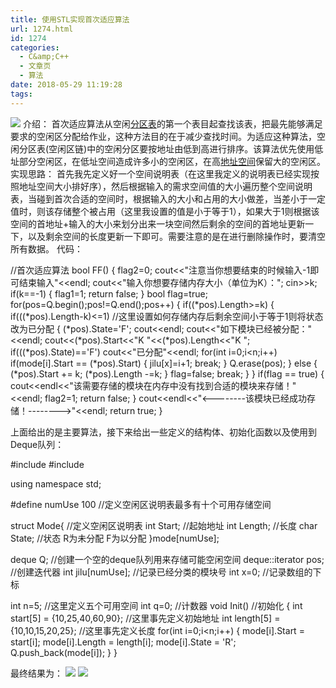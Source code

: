 ```yaml
---
title: 使用STL实现首次适应算法
url: 1274.html
id: 1274
categories:
  - C&amp;C++
  - 文章页
  - 算法
date: 2018-05-29 11:19:28
tags:
---
```


![](http://47.100.4.8/wp-content/uploads/2018/05/QQ图片20180529111458.png) 介绍： 首次适应算法从空闲[分区表](https://baike.baidu.com/item/%E5%88%86%E5%8C%BA%E8%A1%A8)的第一个表目起查找该表，把最先能够满足要求的空闲区分配给作业，这种方法目的在于减少查找时间。为适应这种算法，空闲分区表(空闲区链)中的空闲分区要按地址由低到高进行排序。该算法优先使用低址部分空闲区，在低址空间造成许多小的空闲区，在高[地址空间](https://baike.baidu.com/item/%E5%9C%B0%E5%9D%80%E7%A9%BA%E9%97%B4)保留大的空闲区。 实现思路： 首先我先定义好一个空间说明表（在这里我定义的说明表已经实现按照地址空间大小排好序），然后根据输入的需求空间值的大小遍历整个空间说明表，当碰到首次合适的空间时，根据输入的大小和占用的大小做差，当差小于一定值时，则该存储整个被占用（这里我设置的值是小于等于1），如果大于1则根据该空间的首地址+输入的大小来划分出来一块空间然后剩余的空间的首地址更新一下，以及剩余空间的长度更新一下即可。需要注意的是在进行删除操作时，要清空所有数据。 代码：

//首次适应算法
bool FF()
{
    flag2=0;
    cout<<"注意当你想要结束的时候输入-1即可结束输入"<<endl;
    cout<<"输入你想要存储内存大小（单位为K）：";
    cin>>k;
    if(k==-1)
    {
        flag1=1;
        return false;
    }
    bool flag=true;
    for(pos=Q.begin();pos!=Q.end();pos++)
    {
        if((*pos).Length>=k)
        {
            if(((*pos).Length-k)<=1)  //这里设置如何存储内存后剩余空间小于等于1则将状态改为已分配
            {
                (*pos).State='F';
                cout<<endl;
                cout<<"如下模块已经被分配："<<endl;
                cout<<(\*pos).Start<<"K         "<<(\*pos).Length<<"K       ";
                if(((*pos).State)=='F')
                    cout<<"已分配"<<endl;
                for(int i=0;i<n;i++)
                    if(mode\[i\].Start == (*pos).Start)
                    {
                        jilu\[x\]=i+1;
                        break;
                    }
                Q.erase(pos);
            }
            else
            {
                (*pos).Start += k;
                (*pos).Length -=k;
            }
            flag=false;
            break;
        }
    }
    if(flag == true)
    {
        cout<<endl<<"该需要存储的模块在内存中没有找到合适的模块来存储！"<<endl;
        flag2=1;
        return false;
    }
    cout<<endl<<"<--------该模块已经成功存储！-------->"<<endl;
    return true;
}

上面给出的是主要算法，接下来给出一些定义的结构体、初始化函数以及使用到Deque队列：

#include<iostream>
#include<deque>

using namespace std;

#define numUse 100  //定义空闲区说明表最多有十个可用存储空间

struct Mode{  //定义空闲区说明表
    int Start;  //起始地址
    int Length;  //长度
    char State;  //状态 R为未分配 F为以分配
}mode\[numUse\];

deque<Mode> Q;  //创建一个空的deque队列用来存储可能空闲空间
deque<Mode>::iterator pos;  //创建迭代器
int jilu\[numUse\];  //记录已经分类的模块号
int x=0;  //记录数组的下标

int n=5; //这里定义五个可用空间
int q=0; //计数器
void Init()  //初始化
{
    int start\[5\] = {10,25,40,60,90};  //这里事先定义初始地址
    int length\[5\] = {10,10,15,20,25}; //这里事先定义长度
    for(int i=0;i<n;i++)
    {
        mode\[i\].Start = start\[i\];
        mode\[i\].Length = length\[i\];
        mode\[i\].State = 'R';
        Q.push_back(mode\[i\]);
    }
}

最终结果为： ![](http://47.100.4.8/wp-content/uploads/2018/05/123.png) ![](http://47.100.4.8/wp-content/uploads/2018/05/312.png)